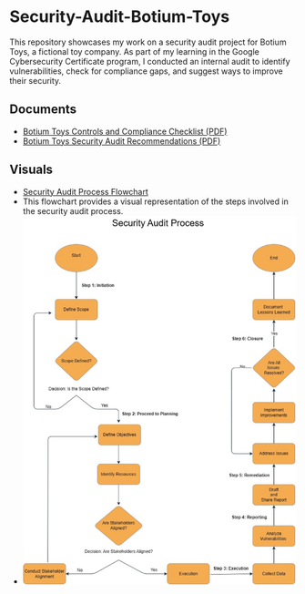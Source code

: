 # Security-Audit-Botium-Toys

This repository showcases my work on a security audit project for Botium Toys, a fictional toy company. As part of my learning in the Google Cybersecurity Certificate program, I conducted an internal audit to identify vulnerabilities, check for compliance gaps, and suggest ways to improve their security.

## Documents
- [Botium Toys Controls and Compliance Checklist (PDF)](Docs/Botium_Toys_Controls_and_Compliance_Checklist.pdf)
- [Botium Toys Security Audit Recommendations (PDF)](Docs/Botium_Toys_Security_Audit_Recommendations.pdf)

## Visuals
- [Security Audit Process Flowchart](Visuals/Security_Audit_Process_Flowchart.drawio)  
- This flowchart provides a visual representation of the steps involved in the security audit process.
- ![Security Audit Process Flowchart](Visuals/Security_Audit_Process_Flowchart.jpg)

